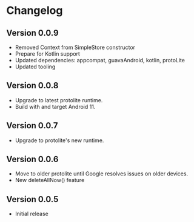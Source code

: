 Changelog
=========

Version 0.0.9
----------------------------
* Removed Context from SimpleStore constructor
* Prepare for Kotlin support
* Updated dependencies: appcompat, guavaAndroid, kotlin, protoLite
* Updated tooling


Version 0.0.8
----------------------------
* Upgrade to latest protolite runtime.
* Build with and target Android 11.

Version 0.0.7
----------------------------
* Upgrade to protolite's new runtime.

Version 0.0.6
----------------------------

* Move to older protolite until Google resolves issues on older devices.
* New deleteAllNow() feature

Version 0.0.5
----------------------------

* Initial release
